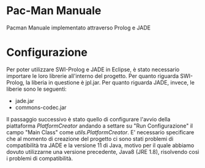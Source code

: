 # Pac-Man Manuale
Pacman Manuale implementato attraverso Prolog e JADE

# Configurazione
Per poter utilizzare SWI-Prolog e JADE in Eclipse, è stato necessario importare le loro librerie all'interno del progetto.
Per quanto riguarda SWI-Prolog, la liberia in questione è jpl.jar.
Per quanto riguarda JADE, invece, le liberie sono le seguenti:

- jade.jar
- commons-codec.jar

Il passaggio successivo è stato quello di configurare l'avvio della piattaforma *PlatformCreator* andando a settare su "Run Configurazione" il campo "Main Class" come *utils.PlatformCreator*.
E' necessario specificare che al momento di creazione del progetto ci sono stati problemi di compatibilità tra JADE e la versione 11 di Java, motivo per il quale abbiamo dovuto utilizzarne una versione precedente, Java8 (JRE 1.8), risolvendo così i problemi di compatibilità.

